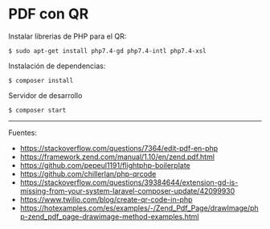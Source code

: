 # PDF con QR

Instalar librerias de PHP para el QR:

    $ sudo apt-get install php7.4-gd php7.4-intl php7.4-xsl

Instalación de dependencias:

    $ composer install

Servidor de desarrollo

    $ composer start

---

Fuentes:

+ https://stackoverflow.com/questions/7364/edit-pdf-en-php
+ https://framework.zend.com/manual/1.10/en/zend.pdf.html
+ https://github.com/pepeul1191/flightphp-boilerplate
+ https://github.com/chillerlan/php-qrcode
+ https://stackoverflow.com/questions/39384644/extension-gd-is-missing-from-your-system-laravel-composer-update/42099930
+ https://www.twilio.com/blog/create-qr-code-in-php
+ https://hotexamples.com/es/examples/-/Zend_Pdf_Page/drawImage/php-zend_pdf_page-drawimage-method-examples.html
